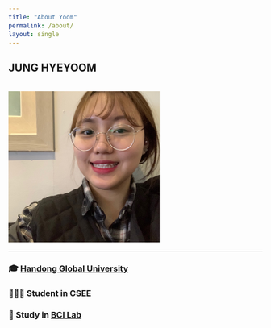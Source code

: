 ```yaml
---
title: "About Yoom"
permalink: /about/
layout: single
---
```


## JUNG HYEYOOM
<br />
<img src="/assets/images/yoom2.jpeg" width="300px" height="300px" alt="hyeyoom"></img>
<br/>

- - -
### 🎓 [Handong Global University](https://www.handong.edu/)
### 👩🏻‍💻 Student in [CSEE](http://csee.handong.edu/)
### 🔬 Study in [BCI Lab](https://bcilab.handong.edu/)
